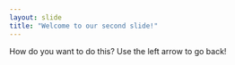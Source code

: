 ```yaml
---
layout: slide
title: "Welcome to our second slide!"
---
```

How do you want to do this?
Use the left arrow to go back!
